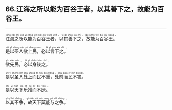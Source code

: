 ## 66.江海之所以能为百谷王者，以其善下之，故能为百谷王。
---


<ruby><rb> 江海之所以能为百谷王者，以其善下之，故能为百谷王。 </rb> <rt>jiāng  hǎi  zhī  suǒ  yǐ  néng  wéi  bǎi  gǔ  wáng  zhě ， yǐ  qí  shàn  xià  zhī ， gù  néng  wéi  bǎi  gǔ  wáng 。</rt></ruby>

<ruby><rb> 是以圣人欲上民，必以言下之。 </rb> <rt>shì  yǐ  shèng  rén  yù  shàng  mín ， bì  yǐ  yán  xià  zhī 。</rt></ruby>

<ruby><rb> 欲先民，必以身後之。 </rb> <rt>yù  xiān  mín ， bì  yǐ  shēn  hòu  zhī 。</rt></ruby>

<ruby><rb> 是以圣人处上而民不重，处前而民不害。 </rb> <rt>shì  yǐ  shèng  rén  chù  shàng  ér  mín  bù  zhòng ， chù  qián  ér  mín  bù  hài 。</rt></ruby>

<ruby><rb> 是以天下乐推而不厌。 </rb> <rt>shì  yǐ  tiān  xià  lè  tuī  ér  bù  yàn 。</rt></ruby>

<ruby><rb> 以其不争，故天下莫能与之争。 </rb> <rt>yǐ  qí  bù  zhēng ， gù  tiān  xià  mò  néng  yǔ  zhī  zhēng 。</rt></ruby>

